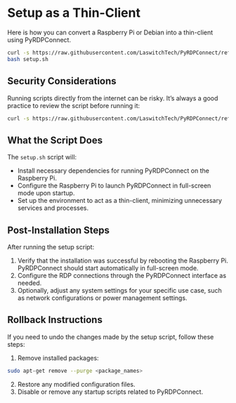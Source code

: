 # Setup as a Thin-Client

Here is how you can convert a Raspberry Pi or Debian into a thin-client using PyRDPConnect.

```sh
curl -s https://raw.githubusercontent.com/LaswitchTech/PyRDPConnect/refs/heads/dev/setup.sh -o setup.sh
bash setup.sh
```

## Security Considerations
Running scripts directly from the internet can be risky. It’s always a good practice to review the script before running it:
```sh
curl -s https://raw.githubusercontent.com/LaswitchTech/PyRDPConnect/refs/heads/dev/setup.sh | less
```

## What the Script Does
The `setup.sh` script will:
- Install necessary dependencies for running PyRDPConnect on the Raspberry Pi.
- Configure the Raspberry Pi to launch PyRDPConnect in full-screen mode upon startup.
- Set up the environment to act as a thin-client, minimizing unnecessary services and processes.

## Post-Installation Steps
After running the setup script:
1. Verify that the installation was successful by rebooting the Raspberry Pi. PyRDPConnect should start automatically in full-screen mode.
2. Configure the RDP connections through the PyRDPConnect interface as needed.
3. Optionally, adjust any system settings for your specific use case, such as network configurations or power management settings.

## Rollback Instructions
If you need to undo the changes made by the setup script, follow these steps:
1. Remove installed packages:
```sh
sudo apt-get remove --purge <package_names>
```
2. Restore any modified configuration files.
3. Disable or remove any startup scripts related to PyRDPConnect.
